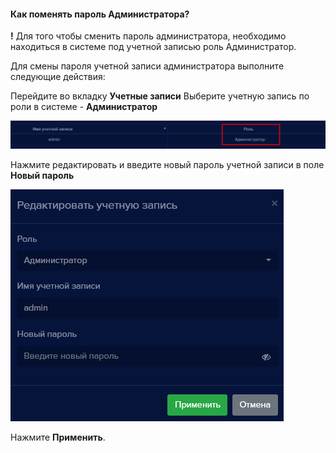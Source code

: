 #### Как поменять пароль Администратора?

**!** Для того чтобы сменить пароль администратора, необходимо находиться в системе под учетной записью роль Администратор.

Для смены пароля учетной записи администратора выполните следующие действия:

Перейдите во вкладку **Учетные записи**
Выберите учетную запись по роли в системе - **Администратор**

![](images/Aspose.Words.374291bc-21e0-4dc1-8208-7b6db552d3f3.179.png)

Нажмите редактировать и введите новый пароль учетной записи в поле **Новый пароль**

![](images/Aspose.Words.374291bc-21e0-4dc1-8208-7b6db552d3f3.180.png)

Нажмите **Применить**.
